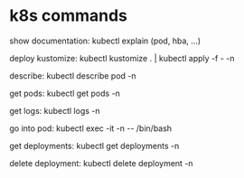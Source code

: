 # k8s commands

show documentation: 
kubectl explain <ressource>
(pod, hba, ...)

deploy kustomize:
kubectl kustomize . | kubectl apply -f - -n <namespace> 

describe:
kubectl describe pod <pod> -n <namespace>

get pods:
kubectl get pods -n <namespace> 

get logs:
kubectl logs <pod> -n <namespace>

go into pod:
kubectl exec -it <pod> -n <namespace> -- /bin/bash

get deployments:
kubectl get deployments -n <namespace>

delete deployment:
kubectl delete deployment <deploymentname> -n <namespace>


